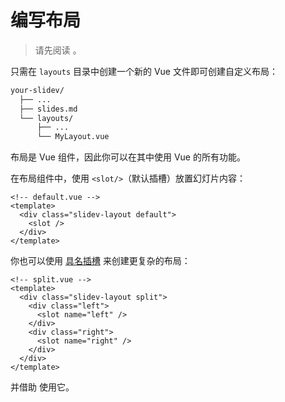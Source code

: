 # 编写布局

> 请先阅读 <LinkInline link="guide/layout" />。

只需在 `layouts` 目录中创建一个新的 Vue 文件即可创建自定义布局：

```bash
your-slidev/
  ├── ...
  ├── slides.md
  └── layouts/
      ├── ...
      └── MyLayout.vue
```

布局是 Vue 组件，因此你可以在其中使用 Vue 的所有功能。

在布局组件中，使用 `<slot/>`（默认插槽）放置幻灯片内容：

```vue
<!-- default.vue -->
<template>
  <div class="slidev-layout default">
    <slot />
  </div>
</template>
```

你也可以使用 [具名插槽](https://vuejs.org/guide/components/slots.html) 来创建更复杂的布局：

```vue
<!-- split.vue -->
<template>
  <div class="slidev-layout split">
    <div class="left">
      <slot name="left" />
    </div>
    <div class="right">
      <slot name="right" />
    </div>
  </div>
</template>
```

并借助 <LinkInline link="features/slot-sugar" /> 使用它。
